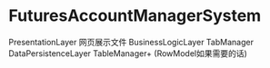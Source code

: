 # FuturesAccountManagerSystem

PresentationLayer           网页展示文件
BusinessLogicLayer          TabManager
DataPersistenceLayer        TableManager+ (RowModel如果需要的话)
